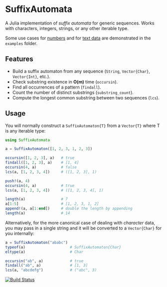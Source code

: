 # SuffixAutomata
A Julia implementation of *suffix automata* for generic sequences. Works with characters, integers, strings, or any other iterable type.

Some use cases for [numbers](https://github.com/myersm0/SuffixAutomata.jl/blob/main/examples/numbers.jl) and for [text data](https://github.com/myersm0/SuffixAutomata.jl/blob/main/examples/shakespeare.jl) are demonstrated in the `examples` folder.

## Features
- Build a suffix automaton from any sequence (`String`, `Vector{Char}`, `Vector{Int}`, etc.).
- Check substring existence in **O(m)** time (`occursin`).
- Find all occurrences of a pattern (`findall`).
- Count the number of distinct substrings (`substring_count`).
- Compute the longest common substring between two sequences (`lcs`).

## Usage
You will normally construct a `SuffixAutomaton{T}` from a `Vector{T}` where T is any iterable type:
```julia
using SuffixAutomata

a = SuffixAutomaton([1, 2, 3, 1, 2, 3])

occursin([1, 2, 3], a)   # true
findall([1, 2, 3], a)    # [1, 4]
occursin(4, a)           # false
lcs(a, [1, 2, 3, 4])     # ([1, 2, 3], 1)

push!(a, 4)
occursin(4, a)           # true
lcs(a, [1, 2, 3, 4])     # ([1, 2, 3, 4], 1)

length(a)                # 7
a[1:5]                   # [1, 2, 3, 1, 2]
append!(a, a[1:end])     # double the length by appending
length(a)                # 14
```

Alternatively, for the more canonical case of dealing with _character_ data, you may pass in a single string and it will be converted to a `Vector{Char}` for you internally:
```julia
a = SuffixAutomaton("ababc")
typeof(a)                    # SuffixAutomaton{Char}
eltype(a)                    # Char

occursin("ab", a)            # true
findall("ab", a)             # [1, 3]
lcs(a, "abcdefg")            # ("abc", 3)
```

[![Build Status](https://github.com/myersm0/SuffixAutomata.jl/actions/workflows/CI.yml/badge.svg?branch=main)](https://github.com/myersm0/SuffixAutomata.jl/actions/workflows/CI.yml?query=branch%3Amain)
